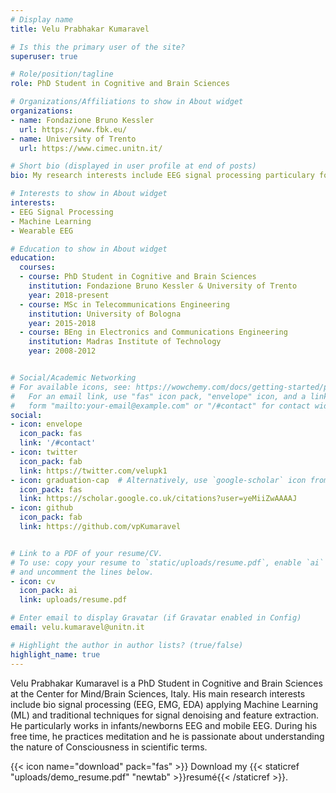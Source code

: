 ```yaml
---
# Display name
title: Velu Prabhakar Kumaravel

# Is this the primary user of the site?
superuser: true

# Role/position/tagline
role: PhD Student in Cognitive and Brain Sciences

# Organizations/Affiliations to show in About widget
organizations:
- name: Fondazione Bruno Kessler
  url: https://www.fbk.eu/
- name: University of Trento
  url: https://www.cimec.unitn.it/

# Short bio (displayed in user profile at end of posts)
bio: My research interests include EEG signal processing particulary focused in artifacts preprocessing in human newborns/infants and mobile EEG.

# Interests to show in About widget
interests:
- EEG Signal Processing
- Machine Learning
- Wearable EEG

# Education to show in About widget
education:
  courses:
  - course: PhD Student in Cognitive and Brain Sciences
    institution: Fondazione Bruno Kessler & University of Trento
    year: 2018-present
  - course: MSc in Telecommunications Engineering
    institution: University of Bologna
    year: 2015-2018
  - course: BEng in Electronics and Communications Engineering
    institution: Madras Institute of Technology
    year: 2008-2012


# Social/Academic Networking
# For available icons, see: https://wowchemy.com/docs/getting-started/page-builder/#icons
#   For an email link, use "fas" icon pack, "envelope" icon, and a link in the
#   form "mailto:your-email@example.com" or "/#contact" for contact widget.
social:
- icon: envelope
  icon_pack: fas
  link: '/#contact'
- icon: twitter
  icon_pack: fab
  link: https://twitter.com/velupk1
- icon: graduation-cap  # Alternatively, use `google-scholar` icon from `ai` icon pack
  icon_pack: fas
  link: https://scholar.google.co.uk/citations?user=yeMiiZwAAAAJ
- icon: github
  icon_pack: fab
  link: https://github.com/vpKumaravel


# Link to a PDF of your resume/CV.
# To use: copy your resume to `static/uploads/resume.pdf`, enable `ai` icons in `params.toml`, 
# and uncomment the lines below.
- icon: cv
  icon_pack: ai
  link: uploads/resume.pdf

# Enter email to display Gravatar (if Gravatar enabled in Config)
email: velu.kumaravel@unitn.it

# Highlight the author in author lists? (true/false)
highlight_name: true
---
```


Velu Prabhakar Kumaravel is a PhD Student in Cognitive and Brain Sciences at the Center for Mind/Brain Sciences, Italy. His main research interests include bio signal processing (EEG, EMG, EDA) applying Machine Learning (ML) and traditional techniques for signal denoising and feature extraction. He particularly works in infants/newborns EEG and mobile EEG. During his free time, he practices meditation and he is passionate about understanding the nature of Consciousness in scientific terms.


{{< icon name="download" pack="fas" >}} Download my {{< staticref "uploads/demo_resume.pdf" "newtab" >}}resumé{{< /staticref >}}.
